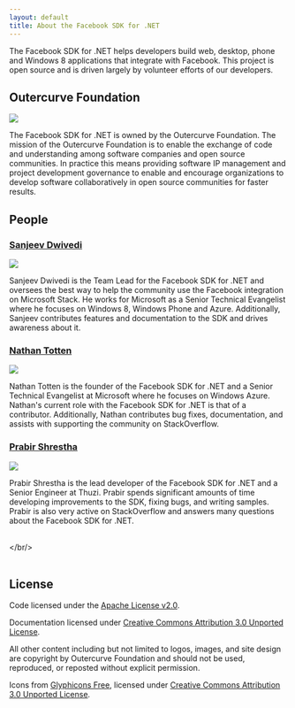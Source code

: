 ```yaml
---
layout: default
title: About the Facebook SDK for .NET
---
```


The Facebook SDK for .NET helps developers build web, desktop, phone and Windows 8 applications that integrate with Facebook. This project is open source and is driven largely by volunteer efforts of our developers. 

## Outercurve Foundation

<div class="person">
<a href="http://outercurve.org"><img src="http://www.outercurve.org/Portals/0/logo.gif" /></a>
<p>The Facebook SDK for .NET is owned by the Outercurve Foundation. The mission of the Outercurve Foundation is to enable the exchange of code and understanding among software companies and open source communities. In practice this means providing software IP management and project development governance to enable and encourage organizations to develop software collaboratively in open source communities for faster results.</p>
</div>

## People

<div class="person">
<h3><a href="http://sanjeev.dwivedi.net">Sanjeev Dwivedi</a></h3>
<a href="http://sanjeev.dwivedi.net"><img src="http://www.gravatar.com/avatar/c92022072e01db2c19eaa8b53312d3d8.png?s=150" /></a>
<p>Sanjeev Dwivedi is the Team Lead for the Facebook SDK for .NET and oversees the best way to help the community use the Facebook integration on Microsoft Stack. He works for Microsoft as a Senior Technical Evangelist where he focuses on Windows 8, Windows Phone and Azure. Additionally, Sanjeev contributes features and documentation to the SDK and drives awareness about it.</p> 
</div>

<div style="clear:all"></div>

<div class="person" >
<h3><a href="http://ntotten.com">Nathan Totten</a></h3>
<a href="http://ntotten.com"><img src="http://www.gravatar.com/avatar/d48b998c2dce49ca309710eba498c562.png?s=150" /></a>
<p>Nathan Totten is the founder of the Facebook SDK for .NET and a Senior Technical Evangelist at Microsoft where he focuses on Windows Azure. Nathan's current role with the Facebook SDK for .NET is that of a contributor. Additionally, Nathan contributes bug fixes, documentation, and assists with supporting the community on StackOverflow.</p>
</div>

<div style="clear:all"></div>

<div class="person" >
<h3><a href="http://prabir.me">Prabir Shrestha</a></h3>
<a href="http://prabir.me"><img src="http://www.gravatar.com/avatar/08580f0e341ffc9146050ac8d368a8e2.png?s=150" /></a>
<p>Prabir Shrestha is the lead developer of the Facebook SDK for .NET and a Senior Engineer at Thuzi. Prabir spends significant amounts of time developing improvements to the SDK, fixing bugs, and writing samples. Prabir is also very active on StackOverflow and answers many questions about the Facebook SDK for .NET.</p>
</div>

<br/></br/><br/><br/>

## License

Code licensed under the [Apache License v2.0](http://www.apache.org/licenses/LICENSE-2.0).

Documentation licensed under [Creative Commons Attribution 3.0 Unported License](http://creativecommons.org/licenses/by/3.0/).

All other content including but not limited to logos, images, and site design are copyright by Outercurve Foundation and should not be used, reproduced, or reposted without explicit permission.

Icons from [Glyphicons Free](http://glyphicons.com), licensed under [Creative Commons Attribution 3.0 Unported License](http://creativecommons.org/licenses/by/3.0/).
